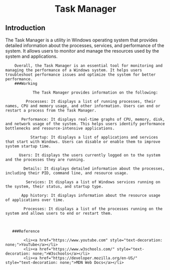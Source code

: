 
<center><h1>Task Manager</h1></center>
    <h2>Introduction</h2>
    <p>The Task Manager is a utility in Windows operating system that provides detailed information about the processes, services, and performance of the system. It allows users to monitor and manage the resources used by the system and applications.

        Overall, the Task Manager is an essential tool for monitoring and managing the performance of a Windows system. It helps users troubleshoot performance issues and optimize the system for better performance.
        ###Working
    
                The Task Manager provides information on the following:
                
             Processes: It displays a list of running processes, their names, CPU and memory usage, and other information. Users can end or restart a process from the Task Manager.
                
           Performance: It displays real-time graphs of CPU, memory, disk, and network usage of the system. This helps users identify performance bottlenecks and resource-intensive applications.
                
               Startup: It displays a list of applications and services that start with Windows. Users can disable or enable them to improve system startup time.
                
          Users: It displays the users currently logged on to the system and the processes they are running.
                
            Details: It displays detailed information about the processes, including their PID, command line, and resource usage.
                
             Services: It displays a list of Windows services running on the system, their status, and startup type.
                
           App history: It displays information about the resource usage of applications over time.
                
            Processes: It displays a list of the processes running on the system and allows users to end or restart them.
               
            
        
       ###Reference
     
            <li><a href="https://www.youtube.com" style="text-decoration: none;">YouTube</a></li>
            <li><a href="https://www.w3schools.com/" style="text-decoration: none;">W3schools</a></li>
            <li><a href="https://developer.mozilla.org/en-US/" style="text-decoration: none;">MDN Web Docs</a></li>
       
